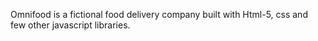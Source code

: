 Omnifood is a fictional food delivery company built with Html-5, css and few other javascript libraries.
